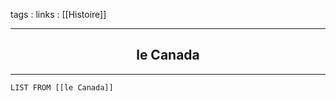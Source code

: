 tags : 
links : [[Histoire]]

****

<h2 style="text-align: center;"> le Canada </h2>

****


```dataview
LIST FROM [[le Canada]]
```
